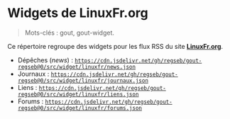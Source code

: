 # Widgets de LinuxFr.org

> Mots-clés : gout, gout-widget.

Ce répertoire regroupe des widgets pour les flux RSS du site
[**LinuxFr.org**](https://linuxfr.org/).

- Dépêches (_news_) :
  [`https://cdn.jsdelivr.net/gh/regseb/gout-regseb@0/src/widget/linuxfr/news.json`](https://cdn.jsdelivr.net/gh/regseb/gout-regseb@0/src/widget/linuxfr/news.json)
- Journaux :
  [`https://cdn.jsdelivr.net/gh/regseb/gout-regseb@0/src/widget/linuxfr/journaux.json`](https://cdn.jsdelivr.net/gh/regseb/gout-regseb@0/src/widget/linuxfr/journaux.json)
- Liens :
  [`https://cdn.jsdelivr.net/gh/regseb/gout-regseb@0/src/widget/linuxfr/liens.json`](https://cdn.jsdelivr.net/gh/regseb/gout-regseb@0/src/widget/linuxfr/liens.json)
- Forums :
  [`https://cdn.jsdelivr.net/gh/regseb/gout-regseb@0/src/widget/linuxfr/forums.json`](https://cdn.jsdelivr.net/gh/regseb/gout-regseb@0/src/widget/linuxfr/forums.json)
